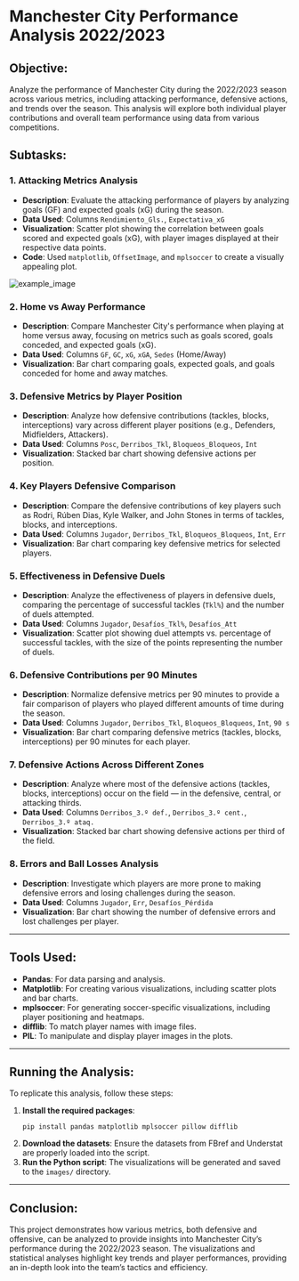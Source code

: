 # Manchester City Performance Analysis 2022/2023

## Objective:

Analyze the performance of Manchester City during the 2022/2023 season across various metrics, including attacking performance, defensive actions, and trends over the season. This analysis will explore both individual player contributions and overall team performance using data from various competitions.

## Subtasks:

### 1. **Attacking Metrics Analysis**
   - **Description**: Evaluate the attacking performance of players by analyzing goals (GF) and expected goals (xG) during the season.
   - **Data Used**: Columns `Rendimiento_Gls.`, `Expectativa_xG`
   - **Visualization**: Scatter plot showing the correlation between goals scored and expected goals (xG), with player images displayed at their respective data points.
   - **Code**: Used `matplotlib`, `OffsetImage`, and `mplsoccer` to create a visually appealing plot.
   
   ![example_image](images/scatter_goals_xg.png)

### 2. **Home vs Away Performance**
   - **Description**: Compare Manchester City's performance when playing at home versus away, focusing on metrics such as goals scored, goals conceded, and expected goals (xG).
   - **Data Used**: Columns `GF`, `GC`, `xG`, `xGA`, `Sedes` (Home/Away)
   - **Visualization**: Bar chart comparing goals, expected goals, and goals conceded for home and away matches.

### 3. **Defensive Metrics by Player Position**
   - **Description**: Analyze how defensive contributions (tackles, blocks, interceptions) vary across different player positions (e.g., Defenders, Midfielders, Attackers).
   - **Data Used**: Columns `Posc`, `Derribos_Tkl`, `Bloqueos_Bloqueos`, `Int`
   - **Visualization**: Stacked bar chart showing defensive actions per position.

### 4. **Key Players Defensive Comparison**
   - **Description**: Compare the defensive contributions of key players such as Rodri, Rúben Dias, Kyle Walker, and John Stones in terms of tackles, blocks, and interceptions.
   - **Data Used**: Columns `Jugador`, `Derribos_Tkl`, `Bloqueos_Bloqueos`, `Int`, `Err`
   - **Visualization**: Bar chart comparing key defensive metrics for selected players.

### 5. **Effectiveness in Defensive Duels**
   - **Description**: Analyze the effectiveness of players in defensive duels, comparing the percentage of successful tackles (`Tkl%`) and the number of duels attempted.
   - **Data Used**: Columns `Jugador`, `Desafíos_Tkl%`, `Desafíos_Att`
   - **Visualization**: Scatter plot showing duel attempts vs. percentage of successful tackles, with the size of the points representing the number of duels.

### 6. **Defensive Contributions per 90 Minutes**
   - **Description**: Normalize defensive metrics per 90 minutes to provide a fair comparison of players who played different amounts of time during the season.
   - **Data Used**: Columns `Jugador`, `Derribos_Tkl`, `Bloqueos_Bloqueos`, `Int`, `90 s`
   - **Visualization**: Bar chart comparing defensive metrics (tackles, blocks, interceptions) per 90 minutes for each player.

### 7. **Defensive Actions Across Different Zones**
   - **Description**: Analyze where most of the defensive actions (tackles, blocks, interceptions) occur on the field — in the defensive, central, or attacking thirds.
   - **Data Used**: Columns `Derribos_3.º def.`, `Derribos_3.º cent.`, `Derribos_3.º ataq.`
   - **Visualization**: Stacked bar chart showing defensive actions per third of the field.

### 8. **Errors and Ball Losses Analysis**
   - **Description**: Investigate which players are more prone to making defensive errors and losing challenges during the season.
   - **Data Used**: Columns `Jugador`, `Err`, `Desafíos_Pérdida`
   - **Visualization**: Bar chart showing the number of defensive errors and lost challenges per player.

---

## Tools Used:

- **Pandas**: For data parsing and analysis.
- **Matplotlib**: For creating various visualizations, including scatter plots and bar charts.
- **mplsoccer**: For generating soccer-specific visualizations, including player positioning and heatmaps.
- **difflib**: To match player names with image files.
- **PIL**: To manipulate and display player images in the plots.

---

## Running the Analysis:

To replicate this analysis, follow these steps:

1. **Install the required packages**:
   ```
   pip install pandas matplotlib mplsoccer pillow difflib
   ```
2. **Download the datasets**: Ensure the datasets from FBref and Understat are properly loaded into the script.
3. **Run the Python script**: The visualizations will be generated and saved to the `images/` directory.

---

## Conclusion:

This project demonstrates how various metrics, both defensive and offensive, can be analyzed to provide insights into Manchester City’s performance during the 2022/2023 season. The visualizations and statistical analyses highlight key trends and player performances, providing an in-depth look into the team’s tactics and efficiency.
